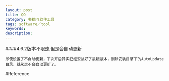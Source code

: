 ```yaml
---
layout: post
title: QQ
category: 书籍与软件工具
tags: software／tool
keywords: 
description: 
---
```


####4.6.2版本不限速,但是会自动更新

```
即使设置了不自动更新，下次开启其实已经安装好了最新版本，删除安装目录下的AutoUpdate目录，就永远不会自动更新了。
```

#Reference

